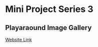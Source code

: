 # Mini Project Series 3
## Playaraound Image Gallery
[Website Link](https://takotatsuoji.github.io/playaraound-image-gallery/)
